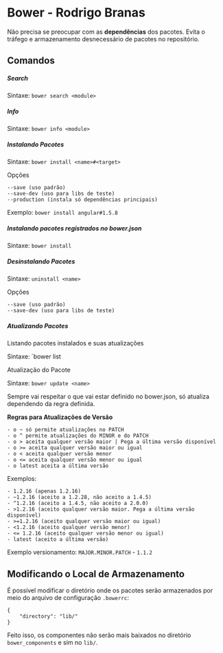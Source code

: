 # Bower - Rodrigo Branas

Não precisa se preocupar com as **dependências** dos pacotes. Evita o tráfego e armazenamento desnecessário de pacotes no repositório.

## Comandos

##### Search #####

Sintaxe: `bower search <module>`

##### Info #####

Sintaxe: `bower info <module>`

##### Instalando Pacotes #####

Sintaxe: `bower install <name>#<target>`

Opções

```
--save (uso padrão)
--save-dev (uso para libs de teste)
--production (instala só dependências principais)
```

Exemplo: `bower install angular#1.5.8`

##### Instalando pacotes registrados no bower.json #####

Sintaxe: `bower install`

##### Desinstalando Pacotes #####

Sintaxe: `uninstall <name>`

Opções

```
--save (uso padrão)
--save-dev (uso para libs de teste)
```

##### Atualizando Pacotes #####

Listando pacotes instalados e suas atualizações

Sintaxe: `bower list

Atualização do Pacote

Sintaxe: `bower update <name>`

Sempre vai respeitar o que vai estar definido no bower.json, só atualiza dependendo da regra definida. 

**Regras para Atualizações de Versão**

```
- o ~ só permite atualizações no PATCH
- o ^ permite atualizações do MINOR e do PATCH
- o > aceita qualquer versão maior | Pega a última versão disponível
- o >= aceita qualquer versão maior ou igual
- o < aceita qualquer versão menor
- o <= aceita qualquer versão menor ou igual
- o latest aceita a última versão
```

Exemplos:

```
- 1.2.16 (apenas 1.2.16)
- ~1.2.16 (aceito a 1.2.28, não aceito a 1.4.5)
- ^1.2.16 (aceito a 1.4.5, não aceito a 2.0.0)
- >1.2.16 (aceito qualquer versão maior. Pega a última versão disponível)
- >=1.2.16 (aceito qualquer versão maior ou igual)
- <1.2.16 (aceito qualquer versão menor)
- <= 1.2.16 (aceito qualquer versão menor ou igual)
- latest (aceito a última versão)
```

Exemplo versionamento: `MAJOR.MINOR.PATCH` - `1.1.2`

## Modificando o Local de Armazenamento

É possível modificar o diretório onde os pacotes serão armazenados por meio do arquivo de configuração `.bowerrc`:

```
{
	"directory": "lib/"
}
```

Feito isso, os componentes não serão mais baixados no diretório `bower_components` e sim no `lib/`.